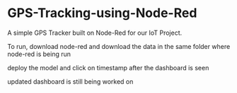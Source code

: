 # GPS-Tracking-using-Node-Red

A simple GPS Tracker built on Node-Red for our IoT Project. 

To run, download node-red and download the data in the same folder where node-red is being run

deploy the model and click on timestamp after the dashboard is seen

updated dashboard is still being worked on 
